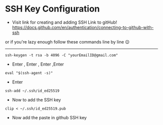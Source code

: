  # SSH Key Configuration
 - Visit link for creating and adding SSH Link to gitHub!
https://docs.github.com/en/authentication/connecting-to-github-with-ssh

or if you're lazy enough follow these commands line by line 😉
***
```
ssh-keygen -t rsa -b 4096 -C "yourEmailID@gmail.com"

```
- Enter , Enter , Enter ,Enter
```
eval "$(ssh-agent -s)"
```
- Enter
```
ssh-add ~/.ssh/id_ed25519
```
-  Now to add the SSH key
```
clip < ~/.ssh/id_ed25519.pub
``` 

- Now add the paste in github SSH key 

